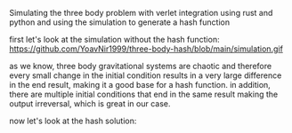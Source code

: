  Simulating the three body problem with verlet integration using rust and python and using the simulation to generate a hash function 

first let's look at the simulation without the hash function:
https://github.com/YoavNir1999/three-body-hash/blob/main/simulation.gif

as we know, three body gravitational systems are chaotic and therefore every small change in the initial condition results in a very large difference in the end result, making it a good base for a hash function.
in addition, there are multiple initial conditions that end in the same result making the output irreversal, which is great in our case.

now let's look at the hash solution: